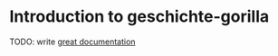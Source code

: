 # Introduction to geschichte-gorilla

TODO: write [great documentation](http://jacobian.org/writing/what-to-write/)
